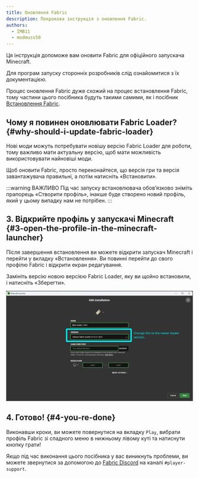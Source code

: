```yaml
---
title: Оновлення Fabric
description: Покрокова інструкція з оновлення Fabric.
authors:
  - IMB11
  - modmuss50
---
```


Ця інструкція допоможе вам оновити Fabric для офіційного запускача Minecraft.

Для програм запуску сторонніх розробників слід ознайомитися з їх документацією.

Процес оновлення Fabric дуже схожий на процес встановлення Fabric, тому частини цього посібника будуть такими самими, як і посібник [Встановлення Fabric](./installing-fabric).

## Чому я повинен оновлювати Fabric Loader? {#why-should-i-update-fabric-loader}

Нові моди можуть потребувати новішу версію Fabric Loader для роботи, тому важливо мати актуальну версію, щоб мати можливість використовувати найновіші моди.

<!--@include: ./installing-fabric.md#common-->

Щоб оновити Fabric, просто переконайтеся, що версія гри та версія завантажувача правильні, а потім натисніть «Встановити».

:::warning ВАЖЛИВО
Під час запуску встановлювача обов’язково зніміть прапорець «Створити профіль», інакше буде створено новий профіль, який у цьому випадку нам не потрібен.
:::

## 3. Відкрийте профіль у запускачі Minecraft {#3-open-the-profile-in-the-minecraft-launcher}

Після завершення встановлення ви можете відкрити запускач Minecraft і перейти у вкладку «Встановлення». Ви повинні перейти до свого профілю Fabric і відкрити екран редагування.

Замініть версію новою версією Fabric Loader, яку ви щойно встановили, і натисніть «Зберегти».

![Оновлення версії Fabric Loader у програмі запуску Minecraft](/assets/players/updating-fabric.png)

## 4. Готово! {#4-you-re-done}

Виконавши кроки, ви можете повернутися на вкладку `Play`, вибрати профіль Fabric зі спадного меню в нижньому лівому куті та натиснути кнопку грати!

Якщо під час виконання цього посібника у вас виникнуть проблеми, ви можете звернутися за допомогою до [Fabric Discord](https://discord.gg/v6v4pMv) на каналі `#player-support`.
